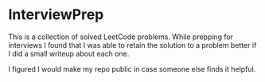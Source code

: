 # InterviewPrep
This is a collection of solved LeetCode problems. While prepping for interviews I found that I was able to retain the solution to a problem better if I did a small writeup about each one. 

I figured I would make my repo public in case someone else finds it helpful. 
